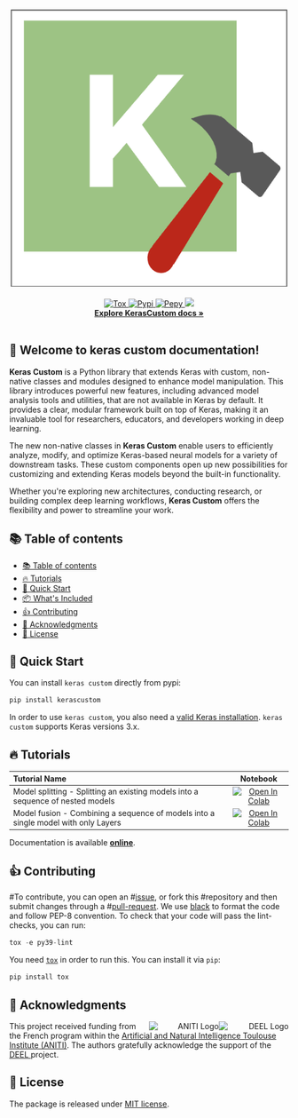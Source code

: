 
<div align="center">
        <picture>
                <source media="(prefers-color-scheme: dark)" srcset="./docs/assets/logo.png">
                <source media="(prefers-color-scheme: light)" srcset="./docs/assets/logo_night.png">
                <img alt="Library Banner" src="./docs/assets/logo.png" width="500" height="500">
        </picture>
</div>
<br>

<div align="center">
    <a href="https://github.com/ducoffeM/keras_custom/actions/workflows/python-tests.yml">
        <img alt="Tox" src="https://github.com/ducoffeM/keras_custom/actions/workflows/python-linters.yml/badge.svg?branch=master">
    </a>
    <a href="https://pypi.org/project/keras_custom">
        <img alt="Pypi" src="https://img.shields.io/pypi/v/keras_custom.svg">
    </a>
    <a href="https://pepy.tech/project/keras_custom">
        <img alt="Pepy" src="https://pepy.tech/badge/keras_custom">
    </a>
    <a href="#">
        <img src="https://img.shields.io/badge/License-MIT-efefef">
    </a>
    <br>
    <a href="https://ducoffeM.github.io/keras_custom/"><strong>Explore KerasCustom docs »</strong></a>
</div>
<br>

## 👋 Welcome to keras custom documentation!

**Keras Custom** is a Python library that extends Keras with custom, non-native classes and modules designed to enhance model manipulation. This library introduces powerful new features, including advanced model analysis tools and utilities, that are not available in Keras by default. It provides a clear, modular framework built on top of Keras, making it an invaluable tool for researchers, educators, and developers working in deep learning.

The new non-native classes in **Keras Custom** enable users to efficiently analyze, modify, and optimize Keras-based neural models for a variety of downstream tasks. These custom components open up new possibilities for customizing and extending Keras models beyond the built-in functionality.

Whether you're exploring new architectures, conducting research, or building complex deep learning workflows, **Keras Custom** offers the flexibility and power to streamline your work.

## 📚 Table of contents

- [📚 Table of contents](#-table-of-contents)
- [🔥 Tutorials](#-tutorials)
- [🚀 Quick Start](#-quick-start)
- [📦 What's Included](#-whats-included)
- [👍 Contributing](#-contributing)
- [🙏 Acknowledgments](#-acknowledgments)
- [📝 License](#-license)

## 🚀 Quick Start

You can install ``keras custom`` directly from pypi:

```python
pip install kerascustom
```

In order to use ``keras custom``, you also need a [valid Keras
installation](https://keras.io/getting_started/). ``keras custom``
supports Keras versions 3.x.

## 🔥 Tutorials

| **Tutorial Name**           | Notebook                                                                                                                                                           |
| :-------------------------- | :----------------------------------------------------------------------------------------------------------------------------------------------------------------: |
| Model splitting - Splitting an existing models into a sequence of nested models | [![Open In Colab](https://colab.research.google.com/assets/colab-badge.svg)](https://colab.research.google.com/github/ducoffeM/jacobinet/blob/main/tutorials/PlottingBackward.ipynb)            |
| Model fusion - Combining a sequence of models into a single model with only Layers | [![Open In Colab](https://colab.research.google.com/assets/colab-badge.svg)](https://colab.research.google.com/github/ducoffeM/jacobinet/blob/main/tutorials/CustomOp.ipynb)


Documentation is available [**online**](https://ducoffeM.github.io/keras_custom/index.html).



## 👍 Contributing

#To contribute, you can open an
#[issue](https://github.com/ducoffeM/keras_custom/issues), or fork this
#repository and then submit changes through a
#[pull-request](https://github.com/ducoffeM/keras_custom/pulls).
We use [black](https://pypi.org/project/black/) to format the code and follow PEP-8 convention.
To check that your code will pass the lint-checks, you can run:

```python
tox -e py39-lint
```

You need [`tox`](https://tox.readthedocs.io/en/latest/) in order to
run this. You can install it via `pip`:

```python
pip install tox
```


## 🙏 Acknowledgments

<div align="right">
  <picture>
    <source media="(prefers-color-scheme: dark)" srcset="https://share.deel.ai/apps/theming/image/logo?useSvg=1&v=10"  width="25%" align="right">
    <source media="(prefers-color-scheme: light)" srcset="https://www.deel.ai/wp-content/uploads/2021/05/logo-DEEL.png"  width="25%" align="right">
    <img alt="DEEL Logo" src="https://www.deel.ai/wp-content/uploads/2021/05/logo-DEEL.png" width="25%" align="right">
  </picture>
  <picture>
    <img alt="ANITI Logo" src="https://aniti.univ-toulouse.fr/wp-content/uploads/2023/06/Capture-decran-2023-06-26-a-09.59.26-1.png" width="25%" align="right">
  </picture>
</div>
This project received funding from the French program within the <a href="https://aniti.univ-toulouse.fr/">Artificial and Natural Intelligence Toulouse Institute (ANITI)</a>. The authors gratefully acknowledge the support of the <a href="https://www.deel.ai/"> DEEL </a> project.



## 📝 License

The package is released under <a href="https://choosealicense.com/licenses/mit"> MIT license</a>.




